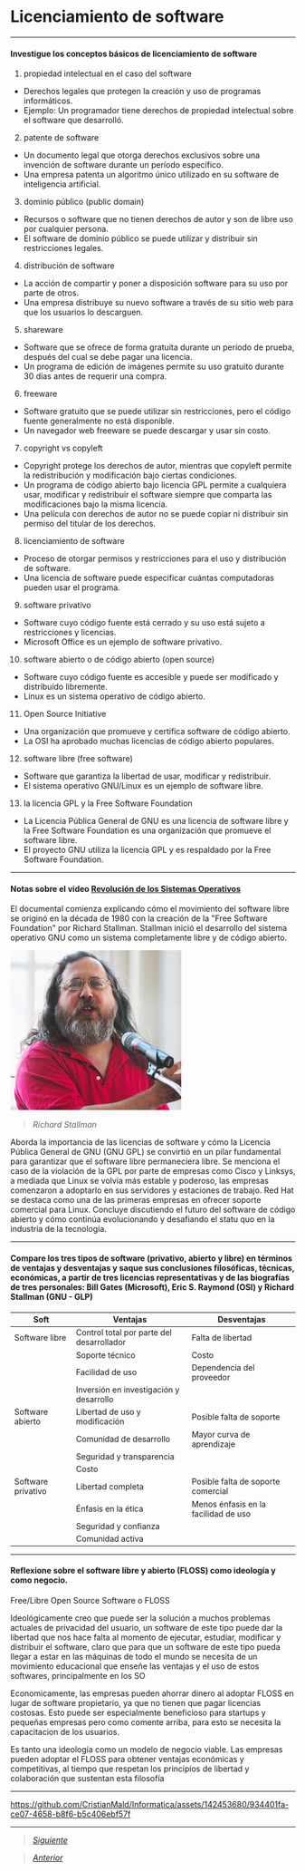 # Licenciamiento de software

----

#### Investigue los conceptos básicos de licenciamiento de software
                
1. propiedad intelectual en el caso del software
  - Derechos legales que protegen la creación y uso de programas informáticos.
  - Ejemplo: Un programador tiene derechos de propiedad intelectual sobre el software que desarrolló.
2. patente de software
  - Un documento legal que otorga derechos exclusivos sobre una invención de software durante un período específico.
  - Una empresa patenta un algoritmo único utilizado en su software de inteligencia artificial.
3. dominio público (public domain)
  - Recursos o software que no tienen derechos de autor y son de libre uso por cualquier persona.
  - El software de dominio público se puede utilizar y distribuir sin restricciones legales.
4. distribución de software
  - La acción de compartir y poner a disposición software para su uso por parte de otros.
  - Una empresa distribuye su nuevo software a través de su sitio web para que los usuarios lo descarguen.
5. shareware
  - Software que se ofrece de forma gratuita durante un período de prueba, después del cual se debe pagar una licencia.
  - Un programa de edición de imágenes permite su uso gratuito durante 30 días antes de requerir una compra.
6. freeware
  - Software gratuito que se puede utilizar sin restricciones, pero el código fuente generalmente no está disponible.
  - Un navegador web freeware se puede descargar y usar sin costo.
7. copyright vs copyleft
  - Copyright protege los derechos de autor, mientras que copyleft permite la redistribución y modificación bajo ciertas condiciones.
  - Un programa de código abierto bajo licencia GPL permite a cualquiera usar, modificar y redistribuir el software siempre que comparta las modificaciones bajo la misma licencia.
  - Una película con derechos de autor no se puede copiar ni distribuir sin permiso del titular de los derechos.
8. licenciamiento de software
  - Proceso de otorgar permisos y restricciones para el uso y distribución de software.
  - Una licencia de software puede especificar cuántas computadoras pueden usar el programa.
9. software privativo
  - Software cuyo código fuente está cerrado y su uso está sujeto a restricciones y licencias.
  - Microsoft Office es un ejemplo de software privativo.
10. software abierto o de código abierto (open source)
  - Software cuyo código fuente es accesible y puede ser modificado y distribuido libremente.
  - Linux es un sistema operativo de código abierto.
11. Open Source Initiative
  - Una organización que promueve y certifica software de código abierto.
  - La OSI ha aprobado muchas licencias de código abierto populares.
12. software libre (free software)
  - Software que garantiza la libertad de usar, modificar y redistribuir.
  - El sistema operativo GNU/Linux es un ejemplo de software libre.
13. la licencia GPL y la Free Software Foundation
  - La Licencia Pública General de GNU es una licencia de software libre y la Free Software Foundation es una organización que promueve el software libre.
  - El proyecto GNU utiliza la licencia GPL y es respaldado por la Free Software Foundation.

----

#### Notas sobre el video [Revolución de los Sistemas Operativos](https://www.youtube.com/watch?v=jfYBeWHc3GE)

El documental comienza explicando cómo el movimiento del software libre se originó en la década de 1980 con la creación de la "Free Software Foundation" por Richard Stallman. Stallman inició el desarrollo del sistema operativo GNU como un sistema completamente libre y de código abierto.

<img src="Imagenes/richard.jpg" width="60%"/>

> *Richard Stallman*

Aborda la importancia de las licencias de software y cómo la Licencia Pública General de GNU (GNU GPL) se convirtió en un pilar fundamental para garantizar que el software libre permaneciera libre. Se menciona el caso de la violación de la GPL por parte de empresas como Cisco y Linksys, a mediada que Linux se volvía más estable y poderoso, las empresas comenzaron a adoptarlo en sus servidores y estaciones de trabajo. Red Hat se destaca como una de las primeras empresas en ofrecer soporte comercial para Linux.
Concluye discutiendo el futuro del software de código abierto y cómo continúa evolucionando y desafiando el statu quo en la industria de la tecnología.

----

#### Compare los tres tipos de software (privativo, abierto y libre) en términos de ventajas y desventajas y saque sus conclusiones filosóficas, técnicas, económicas, a partir de tres licencias representativas y de las biografías de tres personales: Bill Gates (Microsoft), Eric S. Raymond (OSI) y Richard Stallman (GNU - GLP)

| Soft      | Ventajas | Desventajas |
| --------- | --------- | ----- |
| Software libre | Control total por parte del desarrollador | Falta de libertad |
|  | Soporte técnico | Costo |
|  | Facilidad de uso | Dependencia del proveedor |
|  | Inversión en investigación y desarrollo |  |
| Software abierto | Libertad de uso y modificación | Posible falta de soporte |
|  | Comunidad de desarrollo | Mayor curva de aprendizaje |
|  | Seguridad y transparencia |  |
|  | Costo |  |
| Software privativo | Libertad completa | Posible falta de soporte comercial |   
|  | Énfasis en la ética | Menos énfasis en la facilidad de uso |
|  | Seguridad y confianza |  |
|  | Comunidad activa |  |



----

#### Reflexione sobre el software libre y abierto (FLOSS) como ideología y como negocio.

Free/Libre Open Source Software o FLOSS 

Ideológicamente creo que puede ser la solución a muchos problemas actuales de privacidad del usuario, un software de este tipo puede dar la libertad que nos hace falta al momento de ejecutar, estudiar, modificar y distribuir el software, claro que para que un software de este tipo pueda llegar a estar en las máquinas de todo el mundo se necesita de un movimiento educacional que enseñe las ventajas y el uso de estos softwares, principalmente en los SO

Economicamente, las empresas pueden ahorrar dinero al adoptar FLOSS en lugar de software propietario, ya que no tienen que pagar licencias costosas. Esto puede ser especialmente beneficioso para startups y pequeñas empresas pero como comente arriba, para esto se necesita la capacitacion de los usuarios.

Es tanto una ideología como un modelo de negocio viable. Las empresas pueden adoptar el FLOSS para obtener ventajas económicas y competitivas, al tiempo que respetan los principios de libertad y colaboración que sustentan esta filosofía

----

https://github.com/CristianMald/Informatica/assets/142453680/934401fa-ce07-4658-b8f6-b5c406ebf57f

----

> [*Siguiente*](Practica11.md)

> [*Anterior*](Practica9.md)
